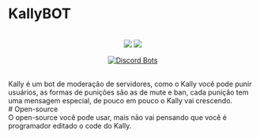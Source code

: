 # KallyBOT
<p align="center">
<br>
<a href="https://lockdzn.glitch.me"><img src="https://img.shields.io/badge/website-lockdzn-orange.svg"></a>
<a href="https://kally.glitch.me"><img src="https://img.shields.io/badge/website-kally-blue.svg"></a>
</p>  
<p align="center">
<a href="https://discordbots.org/bot/415288373071183872?utm_source=widget">
  <img src="https://discordbots.org/api/widget/415288373071183872.png?test=123456" alt="Discord Bots" />
</a>
  </p>
<br>
 Kally é um bot de moderação de servidores, como o Kally você pode punir usuários, as formas de punições são as de mute e ban, cada punição tem uma mensagem  especial, de pouco em pouco o Kally vai crescendo.
<br>
# Open-source
<br>
 O open-source você pode usar, mais não vai pensando que você é programador editado o code do Kally.



